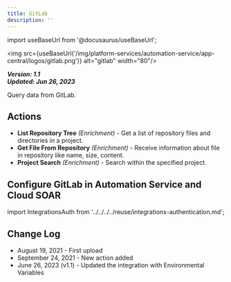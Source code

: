 ```yaml
---
title: GitLab
description: ''
---
```

import useBaseUrl from '@docusaurus/useBaseUrl';

<img src={useBaseUrl('/img/platform-services/automation-service/app-central/logos/gitlab.png')} alt="gitlab" width="80"/>

***Version: 1.1  
Updated: Jun 26, 2023***

Query data from GitLab.

## Actions

* **List Repository Tree** *(Enrichment)* - Get a list of repository files and directories in a project.
* **Get File From Repository** *(Enrichment)* - Receive information about file in repository like name, size, content.
* **Project Search** *(Enrichment)* - Search within the specified project.

## Configure GitLab in Automation Service and Cloud SOAR

import IntegrationsAuth from '../../../../reuse/integrations-authentication.md';

<IntegrationsAuth/>

## Change Log

* August 19, 2021 - First upload
* September 24, 2021 - New action added
* June 26, 2023 (v1.1) - Updated the integration with Environmental Variables
